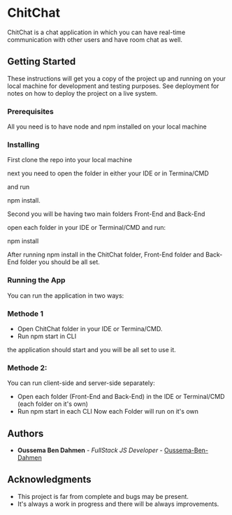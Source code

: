 # ChitChat

ChitChat is a chat application in which you can have real-time communication with other users and have room chat as well.

## Getting Started

These instructions will get you a copy of the project up and running on your local machine for development and testing purposes. See deployment for notes on how to deploy the project on a live system.

### Prerequisites

All you need is to have node and npm installed on your local machine

### Installing

First clone the repo into your local machine

next you need to open the folder in either your IDE or in Termina/CMD

and run 


npm install.


Second you will be having two main folders Front-End and Back-End

open each folder in your IDE or Terminal/CMD and run:


npm install


After running npm install in the ChitChat folder, Front-End folder and Back-End folder you should be all set. 



### Running the App

You can run the application in two ways:

### Methode 1

 - Open ChitChat folder in your IDE or Termina/CMD.
 - Run npm start in CLI

the application should start and you will be all set to use it.

### Methode 2: 

You can run client-side and server-side separately: 
 - Open each folder (Front-End and Back-End) in the IDE or Terminal/CMD (each folder on it's own)
 - Run npm start in each CLI
Now each Folder will run on it's own 



## Authors

* **Oussema Ben Dahmen** - *FullStack JS Developer* - [Oussema-Ben-Dahmen](https://github.com/Oussema-Ben-Dahmen)


## Acknowledgments

* This project is far from complete and bugs may be present.
* It's always a work in progress and there will be always improvements.







